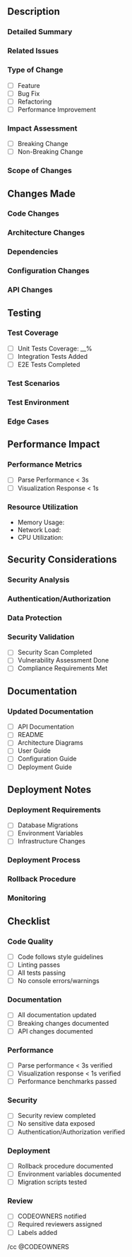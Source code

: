 ## Description

### Detailed Summary
<!-- Provide a clear and concise description of the changes -->

### Related Issues
<!-- List any related JIRA/GitHub issues -->

### Type of Change
- [ ] Feature
- [ ] Bug Fix
- [ ] Refactoring
- [ ] Performance Improvement

### Impact Assessment
- [ ] Breaking Change
- [ ] Non-Breaking Change

### Scope of Changes
<!-- List components/modules affected by this change -->

## Changes Made

### Code Changes
<!-- Detailed list of code modifications -->

### Architecture Changes
<!-- Any architectural modifications -->

### Dependencies
<!-- New dependencies added with versions -->

### Configuration Changes
<!-- List of environment variables or settings modified -->

### API Changes
<!-- Document any API modifications -->

## Testing

### Test Coverage
- [ ] Unit Tests Coverage: __%
- [ ] Integration Tests Added
- [ ] E2E Tests Completed

### Test Scenarios
<!-- List key test scenarios -->

### Test Environment
<!-- Describe test environment configuration -->

### Edge Cases
<!-- Document edge cases considered and tested -->

## Performance Impact

### Performance Metrics
- [ ] Parse Performance < 3s
- [ ] Visualization Response < 1s

### Resource Utilization
<!-- Document impact on system resources -->
- Memory Usage:
- Network Load:
- CPU Utilization:

## Security Considerations

### Security Analysis
<!-- Document security impact -->

### Authentication/Authorization
<!-- List any auth-related changes -->

### Data Protection
<!-- Document data security measures -->

### Security Validation
- [ ] Security Scan Completed
- [ ] Vulnerability Assessment Done
- [ ] Compliance Requirements Met

## Documentation

### Updated Documentation
- [ ] API Documentation
- [ ] README
- [ ] Architecture Diagrams
- [ ] User Guide
- [ ] Configuration Guide
- [ ] Deployment Guide

## Deployment Notes

### Deployment Requirements
- [ ] Database Migrations
- [ ] Environment Variables
- [ ] Infrastructure Changes

### Deployment Process
<!-- Step-by-step deployment procedure -->

### Rollback Procedure
<!-- Detailed rollback steps if needed -->

### Monitoring
<!-- List monitoring considerations -->

## Checklist

### Code Quality
- [ ] Code follows style guidelines
- [ ] Linting passes
- [ ] All tests passing
- [ ] No console errors/warnings

### Documentation
- [ ] All documentation updated
- [ ] Breaking changes documented
- [ ] API changes documented

### Performance
- [ ] Parse performance < 3s verified
- [ ] Visualization response < 1s verified
- [ ] Performance benchmarks passed

### Security
- [ ] Security review completed
- [ ] No sensitive data exposed
- [ ] Authentication/Authorization verified

### Deployment
- [ ] Rollback procedure documented
- [ ] Environment variables documented
- [ ] Migration scripts tested

### Review
- [ ] CODEOWNERS notified
- [ ] Required reviewers assigned
- [ ] Labels added

/cc @CODEOWNERS